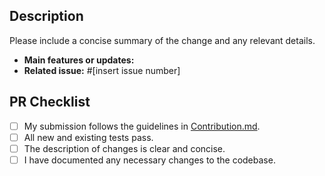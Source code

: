 ## Description

Please include a concise summary of the change and any relevant details.
- **Main features or updates:**
- **Related issue:** #[insert issue number]

## PR Checklist

- [ ] My submission follows the guidelines in [Contribution.md](/Contribution.md).
- [ ] All new and existing tests pass.
- [ ] The description of changes is clear and concise.
- [ ] I have documented any necessary changes to the codebase.